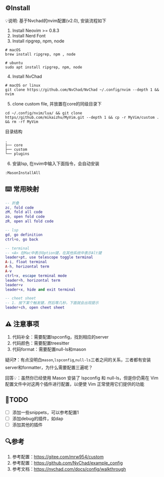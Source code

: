 ## ⚙Install

💡说明: 基于Nvchad的nvim配置(v2.0), 安装流程如下

1. Install Neovim >= 0.8.3
2. Install Nerd Font 
3. Install ripgrep, npm, node

```
# macOS 
brew install ripgrep, npm , node

# ubuntu
sudo apt install ripgrep, npm, node
```

4. Install NvChad

```
# macOS or linux
git clone https://github.com/NvChad/NvChad ~/.config/nvim --depth 1 && nvim
```

5. clone custom file, 并放置在core的同级目录下

```
cd ~/.config/nvim/lua/ && git clone https//github.com/mikaizhu/MyVim.git --depth 1 && cp -r MyVim/custom . && rm -rf MyVim
```

目录结构
```
.
├── core
├── custom
└── plugins
```

6. 安装lsp, 在nvim中输入下面指令，会自动安装

```
:MasonInstallAll
```


## ⌨️ 常用映射

```lua
-- 折叠
zc, fold code
zM, fold all code
zo, open fold code
zR, open all fold code

-- lsp
gd, go definition
ctrl+o, go back

-- terminal
-- <A> 在Mac中表示Option键，在其他系统中表示Alt键
leader+pt, use telescope toggle terminal
A-i, float terminal
A-h, horizontal term
A-v
ctrl+x, escape terminal mode
leader+h, horizontal term
leader+v
leader+x, hide and exit terminal

-- cheet sheet
-- 1. 按下某个触发键，然后等几秒，下面就会出现提示
leader+ch, open cheet sheet 

```

## ⚠️ 注意事项

1. 代码补全：需要配置lspconfig，找到相应的server
2. 代码颜色：需要配置treesitter
3. 代码format：需要配置null-ls和mason

疑问❓：有点没明白`mason`,`lspconfig`,`null-ls`三者之间的关系，三者都有安装server和formatter，为什么需要配置三遍呢？

回答💡：虽然你已经使用 Mason 安装了 lspconfig 和 null-ls，但是你仍需在 Vim 配置文件中对这两个插件进行配置，以便使 Vim 正常使用它们提供的功能

## 📒TODO
- [ ] 添加一些snippets，可以参考配置1
- [ ] 添加debug的插件，如dap
- [ ] 添加其他的插件

## 🔍参考
1. 参考配置：https://gitee.com/mrw954/custom
2. 参考配置：https://github.com/NvChad/example_config
3. 参考文档：https://nvchad.com/docs/config/walkthrough
